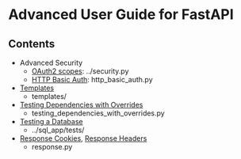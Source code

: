# Advanced User Guide for FastAPI

## Contents

- Advanced Security
  - [OAuth2 scopes](https://fastapi.tiangolo.com/advanced/security/oauth2-scopes/): ../security.py
  - [HTTP Basic Auth](https://fastapi.tiangolo.com/advanced/security/http-basic-auth/): http_basic_auth.py
- [Templates](https://fastapi.tiangolo.com/advanced/templates/)
  - templates/
- [Testing Dependencies with Overrides](https://fastapi.tiangolo.com/advanced/testing-dependencies/)
  - testing_dependencies_with_overrides.py
- [Testing a Database](https://fastapi.tiangolo.com/advanced/testing-database/)
  - ../sql_app/tests/
- [Response Cookies](https://fastapi.tiangolo.com/advanced/response-cookies/), [Response Headers](https://fastapi.tiangolo.com/advanced/response-headers/)
  - response.py
